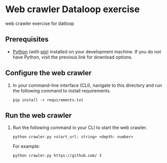 # Web crawler Dataloop exercise
web crawler exercise for datloop

## Prerequisites
- [Python](https://www.python.org/) (with [pip](https://pypi.org/project/pip/)) installed on your development machine. If you do not have Python, visit the previous link for download options.

## Configure the web crawler

1. In your command-line interface (CLI), navigate to this directory and run the following command to install requirements.

    ```Shell
    pip install -r requirements.txt
    ```
    
## Run the web crawler

1. Run the following command in your CLI to start the web crawler.

    ```Shell
    python crawler.py <start_url: string> <depth: number>
    ```
    
    For example:
    
    ```Shell
    python crawler.py https://github.com/ 3
    ```
